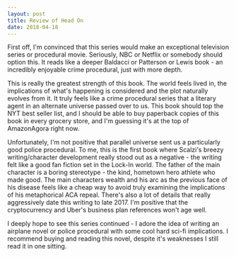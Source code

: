 ```yaml
---
layout: post
title: Review of Head On
date: 2018-04-18
---
```


First off, I'm convinced that this series would make an exceptional television series or procedural movie. Seriously, NBC or Netflix or somebody should option this. It reads like a deeper Baldacci or Patterson or Lewis book - an incredibly enjoyable crime procedural, just with more depth. 

This is really the greatest strength of this book. The world feels lived in, the implications of what's happening is considered and the plot naturally evolves from it. It truly feels like a crime procedural series that a literary agent in an alternate universe passed over to us. This book should top the NYT best seller list, and I should be able to buy paperback copies of this book in every grocery store, and I'm guessing it's at the top of AmazonAgora right now.

Unfortunately, I'm not positive that parallel universe sent us a particularly good police procedural.
To me, this is the first book where Scalzi's breezy writing/character development really stood out as a negative - the writing felt like a good fan fiction set in the Lock-In world. The father of the main character is a boring stereotype - the kind, hometown hero athlete who made good. The main characters wealth and his arc as the previous face of his disease feels like a cheap way to avoid truly examining the implications of his metaphorical ACA repeal. There's also a lot of details that really aggressively date this writing to late 2017. I'm positive that the cryptocurrency and Uber's business plan references won't age well. 

I deeply hope to see this series continued - I adore the idea of writing an airplane novel or police procedural with some cool hard sci-fi implications. I recommend buying and reading this novel, despite it's weaknesses I still read it in one sitting.